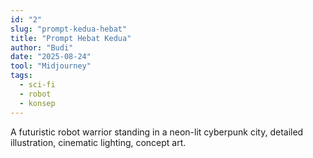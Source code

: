```yaml
---
id: "2"
slug: "prompt-kedua-hebat"
title: "Prompt Hebat Kedua"
author: "Budi"
date: "2025-08-24"
tool: "Midjourney"
tags:
  - sci-fi
  - robot
  - konsep
---
```


A futuristic robot warrior standing in a neon-lit cyberpunk city, detailed illustration, cinematic lighting, concept art.
